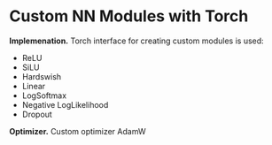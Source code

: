 # Custom NN Modules with Torch

**Implemenation.** Torch interface for creating custom modules is used:
- ReLU
- SiLU
- Hardswish
- Linear
- LogSoftmax
- Negative LogLikelihood
- Dropout

**Optimizer.** Custom optimizer AdamW
